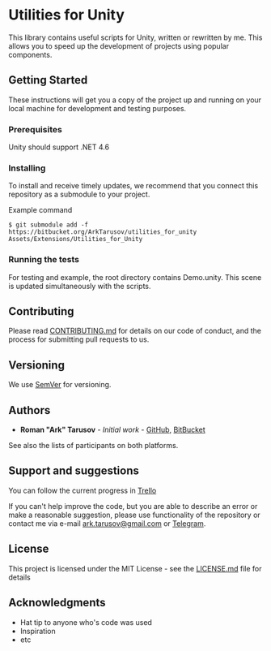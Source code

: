 # Utilities for Unity

This library contains useful scripts for Unity, written or rewritten by me.
This allows you to speed up the development of projects using popular components.

## Getting Started

These instructions will get you a copy of the project up and running on your local machine for development and testing purposes. 

### Prerequisites

Unity should support .NET 4.6

### Installing

To install and receive timely updates, we recommend that you connect this repository as a submodule to your project.

Example command
```
$ git submodule add -f https://bitbucket.org/ArkTarusov/utilities_for_unity Assets/Extensions/Utilities_for_Unity
```
### Running the tests

For testing and example, the root directory contains Demo.unity.
This scene is updated simultaneously with the scripts.

## Contributing

Please read [CONTRIBUTING.md](https://bitbucket.org/snippets/ArkTarusov/reG7M6/contributing) for details on our code of conduct, and the process for submitting pull requests to us.

## Versioning

We use [SemVer](http://semver.org/) for versioning.

## Authors

* **Roman "Ark" Tarusov** - *Initial work* - [GitHub](https://github.com/ArkTarusov), [BitBucket](https://bitbucket.org/ArkTarusov)

See also the lists of participants on both platforms.

## Support and suggestions

You can follow the current progress in [Trello](https://trello.com/b/OG1o1WOs/)

If you can't help improve the code, but you are able to describe an error or make a reasonable suggestion, please use functionality of the repository or contact me via e-mail ark.tarusov@gmail.com or [Telegram](http://t.me/tarusov).

## License

This project is licensed under the MIT License - see the [LICENSE.md](LICENSE.md) file for details

## Acknowledgments

* Hat tip to anyone who's code was used
* Inspiration
* etc

